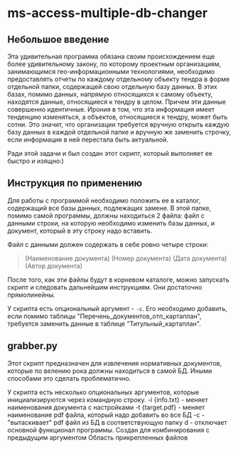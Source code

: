 # ms-access-multiple-db-changer

## Небольшое введение

Эта удивительная программа обязана своим происхождением еще более удивительному закону, по которому проектным организациям, занимающимся гео-информационными технологиями, необходимо предоставлять отчеты по каждому отдельному объекту тендра в форме отдельной папки, содержащей свою отдельную базу данных. В этих базах, помимо данных, напрямую относящихся к самому объекту, находятся данные, относящиеся к тендру в целом. Причем эти данные совершенно идентичные. Ирония в том, что эта информация имеет тенденцию изменяться, а объектов, относящиеся к тендру, может быть сотни. Это значит, что организации требуется вручную открыть каждую базу данных в каждой отдельной папке и вручную же заменить строчку, если информация в ней перестала быть актуальной.

Ради этой задачи и был создан этот скрипт, который выполняет ее быстро и изящно:)

## Инструкция по применению

Для работы с программой необходимо положить ее в каталог, содержащий все базы данных, подлежащих замене. В этой папке, помимо самой программы, должны находиться 2 файла: файл с данными строки, на которую необходимо изменить базы данных, и документ, который в эту строку надо вставить.

Файл с данными должен содержать в себе ровно четыре строки:

>(Наименование документа)
(Номер документа)
(Дата документа)
(Автор документа)

После того, как эти файлы будут в корневом каталоге, можно запускать скрипт и следовать дальнейшим инструкциям. Они достаточно прямолинейны.

У скрипта есть опциональный аргумент - `-с`. Его необходимо добавить, если помимо таблицы "Перечень_документов_отп_картаплан", требуется заменить данные в таблице "Титульный_картаплан".

## grabber.py

Этот скрипт предназначен для извлечения нормативных документов, которые по велению рока должны находиться в самой БД. Иными способами это сделать проблематично.

У скрипта есть несколько опциональных аргументов, которые инициализируются через командную строку.
-i {info.txt} - меняет наименования документа с настройками
-t {target.pdf} - меняет наименование pdf файла, который надо добавить во все БД
-c - "вытаскивает" pdf файл из БД в соответствующую папку
d - отключает основной функционал программы. Создан для комбинирования с предыдущим аргументом
Область прикрепленных файлов
